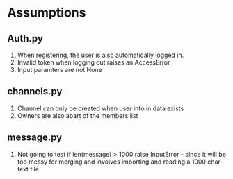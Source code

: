 # Assumptions

## Auth.py

  1. When registering, the user is also automatically logged in.
  2. Invalid token when logging out raises an AccessError
  3. Input paramters are not None

## channels.py 
  1. Channel can only be created when user info in data exists 
  2. Owners are also apart of the members list 

## message.py 
  1. Not going to test if len(message) > 1000 raise InputError - since it will be too messy for merging and involves importing and reading a 1000 char text file 

 